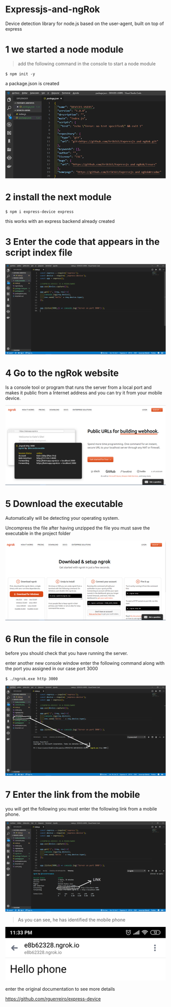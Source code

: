 # Expressjs-and-ngRok
 Device detection library for node.js based on the user-agent, built on top of express 
 
  
# 1 we started a node module

>add the following command in the console to start a node module


`$ npm init -y`

a package.json is created

![](packagejson.png)

# 2 install the next module

`$ npm i express-device express `

this works with an express backend already created


# 3 Enter the code that appears in the script index file
![](index.png)



# 4 Go to the ngRok website
Is a console tool or program
that runs the server from a local port and makes it public from a
Internet address and you can try it from your
mobile device.

![](ngpage.png)

# 5 Download the executable
Automatically will be detecting your operating system.

Uncompress the file after having unzipped the file you must save the executable in the project folder

![](ngrock.png)

# 6 Run the file in console
before you should check that you have running the server.

enter another new console window enter the following command along with the port you assigned in our case port 3000

`$ ./ngrok.exe http 3000 `

![](comando.png)


# 7 Enter the link from the mobile
you will get the following you must enter the following link from a mobile phone.

![](link.png)


> As you can see, he has identified the mobile phone

![](phone.png)

enter the original documentation to see more details

https://github.com/rguerreiro/express-device
